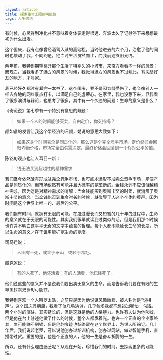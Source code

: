 ```yaml
---
layout: article
title: 探索生命无限的可能性
tags: 人生感悟
---
```

有时候，心灵得到净化并不意味着身体要走得很远，奔波太久了记得停下来想想最初为什么出发。<!--more-->

这个国庆，我有点像曾经酒驾入狱的高晓松，当时他进去的六个月，治愈了他的同时也触动了我。不同的是，他当时生活戛然而止，而我前途依旧光明。

两年前，我特别期望离开那个生活了特别久的小城市，来南方看看不一样的风景；而现在，当我看多了远方的风景的时候，我觉得远方的风景也不过如此，有亲朋好友的地方，才叫家。

我已经好久都没有看完一本书了。这个国庆，要不是因为腿受伤了，也会像别人一样去各地的网红景点打卡，以满足自己的虚荣心。在家里，我也没静下来，但我看了很多演讲与辩论，也思考了很多，其中有一个久违的问题：生命的意义是什么？

《奇葩说》第七季有一个特别有意思的辨题：
>如果一个人的时间能够买卖，自由定价，你支持吗？

颜如晶的发言让我这个学经济的汗颜，她说的意思大致如下：
>如果这是个时间完全是同质化的，那么这是个完全竞争市场，定价终归会回归均衡价格，市场完全由供需决定，最终价格会回落到一个相对公平的值。

陈铭的观点也让人耳目一新：

> 钱无法买到超越性的精神需求

我们至今依然没有形成过完全竞争市场，也可能永远形不成完全竞争市场，即便产品是同质化的，但市场依然有可能并且大概率的是垄断的。金钱永远不应该僭越精神需求，因为这是对精神需求的消解：当金钱能买到奥斯卡奖的时候，就消解了奥斯卡奖的意义；当金钱能买到生命时长的时候，就侮辱了人这个个体的尊严。因为时间是这个世界上唯一的、最后的公平。

我们拥有时间，就拥有无限的可能。在度过漫长而又短暂的几十年的过程中，生命的意义就在于无限的可能性。其实我们很早就读到过类似的话，但是我们那个时候也许并不明白这平平无奇的文字中蕴含的哲理。每个人都不能延长生命的长度，所以生命的意义才在于谁更能扩宽生命的宽度。

司马迁说：

> 人固有一死，或重于泰山，或轻于鸿毛。

臧克家说：

> 有的人死了，他还活着；有的人活着，他已经死了。

他们说这些的意义并不是说我们要出卖无意义的生命，而是告诉我们要在有限的生命里探索更多的可能性。

我特别喜欢一个人叫罗永浩，之前只是因为他说话风趣幽默，被人称为是“说相声”。这个国庆假期里，我看了他几场演讲，几乎每场我都不想错过哪怕一句话。两个小时的演讲，其实挺长的，但是这就是他的人格魅力。也许有人认为他吹嘘，但是他在台上讲述他做了什么的时候，整个人都发着光。也许一个正直的企业家终其一生可能赚不到钱，但是他的痕迹也始终留在这个世界上，为世人所铭记。几十年后，我们说起老罗，可以说他创办过培训机构，创办过网站，做过智能手机，直播带过货。重要的是，他是个正直的人，他的一生是奋斗折腾的一生。

所以，还有什么理由迷茫呢？从现在开始，珍惜我们的时间，去探索更多的可能性。
